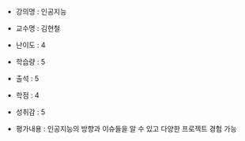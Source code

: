 - 강의명 : 인공지능
- 교수명 : 김현철

- 난이도 : 4
- 학습량 : 5
- 출석 : 5
- 학점 : 4
- 성취감 : 5

- 평가내용 : 인공지능의 방향과 이슈들을 알 수 있고 다양한 프로젝트 경험 가능